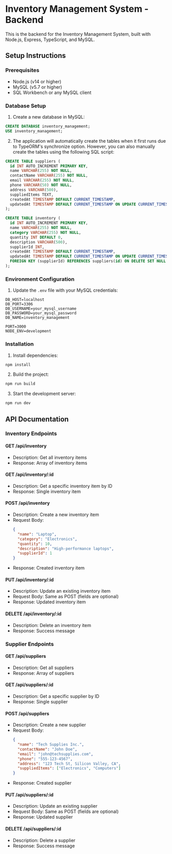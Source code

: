 # Inventory Management System - Backend

This is the backend for the Inventory Management System, built with Node.js, Express, TypeScript, and MySQL.

## Setup Instructions

### Prerequisites
- Node.js (v14 or higher)
- MySQL (v5.7 or higher)
- SQL Workbench or any MySQL client

### Database Setup
1. Create a new database in MySQL:
```sql
CREATE DATABASE inventory_management;
USE inventory_management;
```

2. The application will automatically create the tables when it first runs due to TypeORM's synchronize option. However, you can also manually create the tables using the following SQL script:

```sql
CREATE TABLE suppliers (
  id INT AUTO_INCREMENT PRIMARY KEY,
  name VARCHAR(255) NOT NULL,
  contactName VARCHAR(255) NOT NULL,
  email VARCHAR(255) NOT NULL,
  phone VARCHAR(50) NOT NULL,
  address VARCHAR(500),
  suppliedItems TEXT,
  createdAt TIMESTAMP DEFAULT CURRENT_TIMESTAMP,
  updatedAt TIMESTAMP DEFAULT CURRENT_TIMESTAMP ON UPDATE CURRENT_TIMESTAMP
);

CREATE TABLE inventory (
  id INT AUTO_INCREMENT PRIMARY KEY,
  name VARCHAR(255) NOT NULL,
  category VARCHAR(255) NOT NULL,
  quantity INT DEFAULT 0,
  description VARCHAR(500),
  supplierId INT,
  createdAt TIMESTAMP DEFAULT CURRENT_TIMESTAMP,
  updatedAt TIMESTAMP DEFAULT CURRENT_TIMESTAMP ON UPDATE CURRENT_TIMESTAMP,
  FOREIGN KEY (supplierId) REFERENCES suppliers(id) ON DELETE SET NULL
);
```

### Environment Configuration
1. Update the `.env` file with your MySQL credentials:
```
DB_HOST=localhost
DB_PORT=3306
DB_USERNAME=your_mysql_username
DB_PASSWORD=your_mysql_password
DB_NAME=inventory_management

PORT=3000
NODE_ENV=development
```

### Installation
1. Install dependencies:
```bash
npm install
```

2. Build the project:
```bash
npm run build
```

3. Start the development server:
```bash
npm run dev
```

## API Documentation

### Inventory Endpoints

#### GET /api/inventory
- Description: Get all inventory items
- Response: Array of inventory items

#### GET /api/inventory/:id
- Description: Get a specific inventory item by ID
- Response: Single inventory item

#### POST /api/inventory
- Description: Create a new inventory item
- Request Body:
  ```json
  {
    "name": "Laptop",
    "category": "Electronics",
    "quantity": 10,
    "description": "High-performance laptops",
    "supplierId": 1
  }
  ```
- Response: Created inventory item

#### PUT /api/inventory/:id
- Description: Update an existing inventory item
- Request Body: Same as POST (fields are optional)
- Response: Updated inventory item

#### DELETE /api/inventory/:id
- Description: Delete an inventory item
- Response: Success message

### Supplier Endpoints

#### GET /api/suppliers
- Description: Get all suppliers
- Response: Array of suppliers

#### GET /api/suppliers/:id
- Description: Get a specific supplier by ID
- Response: Single supplier

#### POST /api/suppliers
- Description: Create a new supplier
- Request Body:
  ```json
  {
    "name": "Tech Supplies Inc.",
    "contactName": "John Doe",
    "email": "john@techsupplies.com",
    "phone": "555-123-4567",
    "address": "123 Tech St, Silicon Valley, CA",
    "suppliedItems": ["Electronics", "Computers"]
  }
  ```
- Response: Created supplier

#### PUT /api/suppliers/:id
- Description: Update an existing supplier
- Request Body: Same as POST (fields are optional)
- Response: Updated supplier

#### DELETE /api/suppliers/:id
- Description: Delete a supplier
- Response: Success message